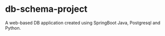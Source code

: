 # db-schema-project

A web-based DB application created using SpringBoot Java, Postgresql and Python.
